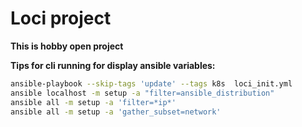 # Loci project
**This is hobby open project**

**Tips for cli running for display ansible variables:**
```bash
ansible-playbook --skip-tags 'update' --tags k8s  loci_init.yml
ansible localhost -m setup -a "filter=ansible_distribution"
ansible all -m setup -a 'filter=*ip*'
ansible all -m setup -a 'gather_subset=network'
```
